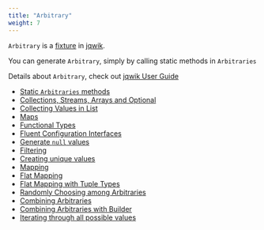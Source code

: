 ```yaml
---
title: "Arbitrary"
weight: 7
---
```


`Arbitrary` is a [fixture](https://junit.org/junit4/cookbook.html#Fixture) in [jqwik](https://jqwik.net/). 

You can generate `Arbitrary`, simply by calling static methods in `Arbitraries`

Details about `Arbitrary`, check out [jqwik User Guide](https://jqwik.net/docs/current/user-guide.html)

- [Static `Arbitraries` methods](https://jqwik.net/docs/current/user-guide.html#static-arbitraries-methods)
- [Collections, Streams, Arrays and Optional](https://jqwik.net/docs/current/user-guide.html#collections-streams-arrays-and-optional)
- [Collecting Values in List](https://jqwik.net/docs/current/user-guide.html#collecting-values-in-a-list)
- [Maps](https://jqwik.net/docs/current/user-guide.html#maps)
- [Functional Types](https://jqwik.net/docs/current/user-guide.html#functional-types)
- [Fluent Configuration Interfaces](https://jqwik.net/docs/current/user-guide.html#fluent-configuration-interfaces)
- [Generate `null` values](https://jqwik.net/docs/current/user-guide.html#generate-null-values)
- [Filtering](https://jqwik.net/docs/current/user-guide.html#filtering)
- [Creating unique values](https://jqwik.net/docs/current/user-guide.html#creating-unique-values)
- [Mapping](https://jqwik.net/docs/current/user-guide.html#mapping)
- [Flat Mapping](https://jqwik.net/docs/current/user-guide.html#flat-mapping)
- [Flat Mapping with Tuple Types](https://jqwik.net/docs/current/user-guide.html#flat-mapping-with-tuple-types)
- [Randomly Choosing among Arbitraries](https://jqwik.net/docs/current/user-guide.html#randomly-choosing-among-arbitraries)
- [Combining Arbitraries](https://jqwik.net/docs/current/user-guide.html#combining-arbitraries)
- [Combining Arbitraries with Builder](https://jqwik.net/docs/current/user-guide.html#combining-arbitraries-with-builder)
- [Iterating through all possible values](https://jqwik.net/docs/current/user-guide.html#iterating-through-all-possible-values)
